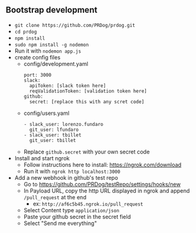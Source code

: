 ## Bootstrap development
- `git clone https://github.com/PRDog/prdog.git`
- `cd prdog`
- `npm install`
- `sudo npm install -g nodemon`
- Run it with `nodemon app.js`
- create config files
  - config/development.yaml
    ```
    port: 3000
    slack:
      apiToken: [slack token here]
      reqValidationToken: [validation token here]
    github:
      secret: [replace this with any scret code]
    ```
  - config/users.yaml
      ```
      - slack_user: lorenzo.fundaro
        git_user: lfundaro
      - slack_user: tbillet
        git_user: tbillet
      ```  
  - Replace `github.secret` with your own secret code
- Install and start ngrok
  - Follow instructions here to install: https://ngrok.com/download
  - Run it with `ngrok http localhost:3000`
- Add a new webhook in github's test repo
  - Go to https://github.com/PRDog/testRepo/settings/hooks/new
  - In Payload URL, copy the http URL displayed in ngrok and append `/pull_request` at the end
    - ex: `http://af6c5b45.ngrok.io/pull_request`
  - Select Content type `application/json`
  - Paste your github secret in the secret field
  - Select "Send me everything"
